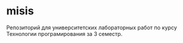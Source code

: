 # misis
Репозиторий для университетских лабораторных работ по курсу Технологии програмирования за 3 семестр.

